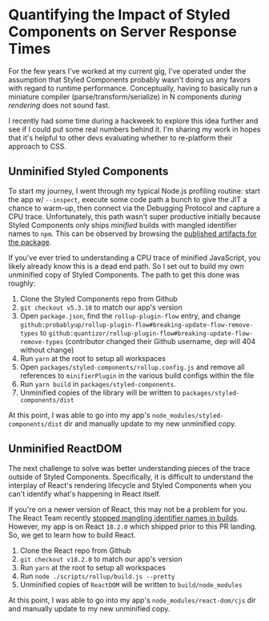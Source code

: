 <!---
title: Quantifying the Impact of Styled Components on Server Response Times
description: Working off of a suspicion, I spent some time at work trying to properly attribute the amount of time spent during SSR to Styled Components
socialImage: https://user-images.githubusercontent.com/5233399/235488415-310fbaad-a1e5-475e-b929-c4e87ef2811d.jpg
draft: true
-->

# Quantifying the Impact of Styled Components on Server Response Times

For the few years I've worked at my current gig, I've operated under the assumption that Styled Components probably wasn't doing us any favors with regard to runtime performance. Conceptually, having to basically run a miniature compiler (parse/transform/serialize) in N components _during rendering_ does not sound fast.

I recently had some time during a hackweek to explore this idea further and see if I could put some real numbers behind it. I'm sharing my work in hopes that it's helpful to other devs evaluating whether to re-platform their approach to CSS.

## Unminified Styled Components

To start my journey, I went through my typical Node.js profiling routine: start the app w/ `--inspect`, execute some code path a bunch to give the JIT a chance to warm-up, then connect via the Debugging Protocol and capture a CPU trace. Unfortunately, this path wasn't super productive initially because Styled Components only ships _minified_ builds with mangled identifier names to `npm`. This can be observed by browsing the [published artifacts for the package](https://unpkg.com/browse/styled-components@5.3.10/).

If you've ever tried to understanding a CPU trace of minified JavaScript, you likely already know this is a dead end path. So I set out to build my own unminified copy of Styled Components. The path to get this done was roughly:

1. Clone the Styled Components repo from Github
2. `git checkout v5.3.10` to match our app's version
3. Open `package.json`, find the `rollup-plugin-flow` entry, and change `github:probablyup/rollup-plugin-flow#breaking-update-flow-remove-types` to `github:quantizor/rollup-plugin-flow#breaking-update-flow-remove-types` (contributor changed their Github username, dep will 404 without change)
4. Run `yarn` at the root to setup all workspaces
5. Open `packages/styled-components/rollup.config.js` and remove all references to `minifierPlugin` in the various build configs within the file
6. Run `yarn build` in `packages/styled-components`.
7. Unminified copies of the library will be written to `packages/styled-components/dist`

At this point, I was able to go into my app's `node_modules/styled-components/dist` dir and manually update to my new unminified copy.

## Unminified ReactDOM

The next challenge to solve was better understanding pieces of the trace outside of Styled Components. Specifically, it is difficult to understand the interplay of React's rendering lifecycle and Styled Components when you can't identify what's happening in React itself.

If you're on a newer version of React, this may not be a problem for you. The React Team recently [stopped mangling identifier names in builds](https://github.com/facebook/react/pull/28881). However, my app is on React `18.2.0` which shipped prior to this PR landing. So, we get to learn how to build React.

1. Clone the React repo from Github
2. `git checkout v18.2.0` to match our app's version
3. Run `yarn` at the root to setup all workspaces
4. Run `node ./scripts/rollup/build.js --pretty`
5. Unminified copies of `ReactDOM` will be written to `build/node_modules`

At this point, I was able to go into my app's `node_modules/react-dom/cjs` dir and manually update to my new unminified copy.
